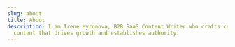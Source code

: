 ```yaml
---
slug: about
title: About
description: I am Irene Myronova, B2B SaaS Content Writer who crafts compelling
  content that drives growth and establishes authority.
---
```


